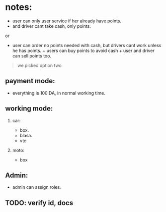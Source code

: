# notes:


* user can only user service if her already have points.
* and driver cant take cash, only points.


or 


* user can order no points needed with cash, but drivers cant work unless he has points. + users can buy points to avoid cash + user and driver can sell points too.
> we picked option two

## payment mode:

* everything is 100 DA, in normal working time.

## working mode:


1. car: 
    * box.
    * blasa.
    * vtc

2. moto:
    * box


## Admin:

* admin can assign roles.



## TODO: verify id, docs
